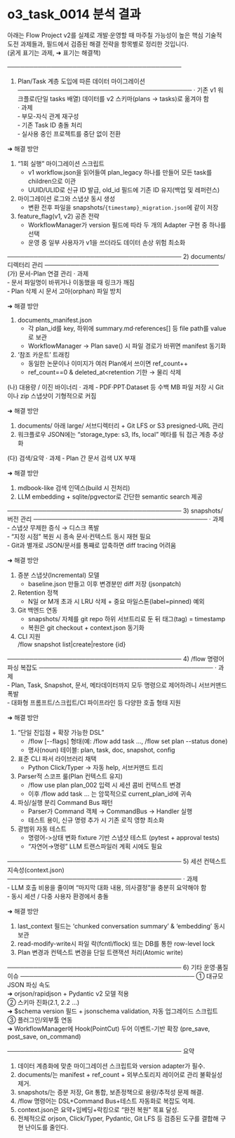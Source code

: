 # o3_task_0014 분석 결과

아래는 Flow Project v2를 실제로 개발‧운영할 때 마주칠 가능성이 높은 핵심 기술적 도전 과제들과, 필드에서 검증된 해결 전략을 항목별로 정리한 것입니다.  
(굵게 표기는 과제, ➜ 표기는 해결책)

────────────────────────────────────────
1) Plan/Task 계층 도입에 따른 데이터 마이그레이션
────────────────────────────────────────
· 기존 v1 워크플로(단일 tasks 배열) 데이터를 v2 스키마(plans → tasks)로 옮겨야 함  
· 과제  
  ‑ 부모-자식 관계 재구성  
  ‑ 기존 Task ID 충돌 처리  
  ‑ 실사용 중인 프로젝트를 중단 없이 전환  

➜ 해결 방안  
 1. “1회 실행” 마이그레이션 스크립트
    - v1 workflow.json을 읽어들여 plan_legacy 하나를 만들어 모든 task를 children으로 이관  
    - UUID/ULID로 신규 ID 발급, old_id 필드에 기존 ID 유지(백업 및 레퍼런스)  
 2. 마이그레이션 로그와 스냅샷 동시 생성  
    - 변환 전후 파일을 snapshots/`{timestamp}_migration.json`에 같이 저장  
 3. feature_flag(v1, v2) 공존 전략  
    - WorkflowManager가 version 필드에 따라 두 개의 Adapter 구현 중 하나를 선택  
    - 운영 중 일부 사용자가 v1을 쓰더라도 데이터 손상 위험 최소화  

────────────────────────────────────────
2) documents/ 디렉터리 관리
────────────────────────────────────────
(가) 문서-Plan 연결 관리
· 과제  
  ‑ 문서 파일명이 바뀌거나 이동했을 때 링크가 깨짐  
  ‑ Plan 삭제 시 문서 고아(orphan) 파일 방치  

➜ 해결 방안  
 1. documents_manifest.json  
    - 각 plan_id를 key, 하위에 summary.md·references[] 등 file path를 value로 보관  
    - WorkflowManager → Plan save() 시 파일 경로가 바뀌면 manifest 동기화  
 2. ‘참조 카운트’ 트래킹  
    - 동일한 논문이나 이미지가 여러 Plan에서 쓰이면 ref_count++  
    - ref_count==0 & deleted_at<retention 기한 → 물리 삭제  

(나) 대용량 / 이진 바이너리
· 과제 ‑ PDF·PPT·Dataset 등 수백 MB 파일 저장 시 Git이나 zip 스냅샷이 기형적으로 커짐  

➜ 해결 방안  
 1. documents/ 아래 large/ 서브디렉터리 + Git LFS or S3 presigned-URL 관리  
 2. 워크플로우 JSON에는 “storage_type: s3, lfs, local” 메타를 둬 접근 계층 추상화  

(다) 검색/요약
· 과제 ‑ Plan 간 문서 검색 UX 부재  

➜ 해결 방안  
 1. mdbook-like 검색 인덱스(build 시 전처리)  
 2. LLM embedding + sqlite/pgvector로 간단한 semantic search 제공  

────────────────────────────────────────
3) snapshots/ 버전 관리
────────────────────────────────────────
· 과제  
  ‑ 스냅샷 무제한 증식 → 디스크 폭발  
  ‑ “지정 시점” 복원 시 종속 문서·컨텍스트 동시 재현 필요  
  ‑ Git과 별개로 JSON/문서를 통째로 압축하면 diff tracing 어려움  

➜ 해결 방안  
 1. 증분 스냅샷(Incremental) 모델  
    - baseline.json 만들고 이후 변경분만 diff 저장 (jsonpatch)  
 2. Retention 정책  
    - N일 or M개 초과 시 LRU 삭제 + 중요 마일스톤(label=pinned) 예외  
 3. Git 백엔드 연동  
    - snapshots/ 자체를 git repo 하위 서브트리로 둔 뒤 태그(tag) = timestamp  
    - 복원은 git checkout + context.json 동기화  
 4. CLI 지원  
    /flow snapshot list|create|restore {id}  

────────────────────────────────────────
4) /flow 명령어 파싱 복잡도
────────────────────────────────────────
· 과제  
  ‑ Plan, Task, Snapshot, 문서, 메타데이터까지 모두 명령으로 제어하려니 서브커맨드 폭발  
  ‑ 대화형 프롬프트/스크립트/CI 파이프라인 등 다양한 호출 형태 지원  

➜ 해결 방안  
 1. “단일 진입점 + 확장 가능한 DSL”  
    - /flow <verb> <noun> [--flags] 형태(예: /flow add task …, /flow set plan --status done)  
    - 명사(noun) 테이블: plan, task, doc, snapshot, config  
 2. 표준 CLI 파서 라이브러리 채택  
    - Python Click/Typer → 자동 help, 서브커맨드 트리  
 3. Parser적 스코프 룰(Plan 컨텍스트 유지)  
    - /flow use plan plan_002 입력 시 세션 콤비 컨텍스트 변경  
    - 이후 /flow add task … 는 암묵적으로 current_plan_id에 귀속  
 4. 파싱/실행 분리 Command Bus 패턴  
    - Parser가 Command 객체 → CommandBus → Handler 실행  
    - 테스트 용이, 신규 명령 추가 시 기존 로직 영향 최소화  
 5. 광범위 자동 테스트  
    - 명령어->상태 변화 fixture 기반 스냅샷 테스트 (pytest + approval tests)  
    - “자연어→명령” LLM 트랜스파일러 계획 시에도 필요  

────────────────────────────────────────
5) 세션 컨텍스트 지속성(context.json)
────────────────────────────────────────
· 과제  
  ‑ LLM 호출 비용을 줄이며 “마지막 대화 내용, 의사결정”을 충분히 요약해야 함  
  ‑ 동시 세션 / 다중 사용자 환경에서 충돌  

➜ 해결 방안  
 1. last_context 필드는 ‘chunked conversation summary’ & ‘embedding’ 동시 보관  
 2. read-modify-write시 파일 락(fcntl/flock) 또는 DB를 통한 row-level lock  
 3. Plan 변경과 컨텍스트 변경을 단일 트랜잭션 처리(Atomic write)  

────────────────────────────────────────
6) 기타 운영·품질 이슈
────────────────────────────────────────
① 대규모 JSON 파싱 속도  
   ➜ orjson/rapidjson + Pydantic v2 모델 적용  
② 스키마 진화(2.1, 2.2 …)  
   ➜ $schema version 필드 + jsonschema validation, 자동 업그레이드 스크립트  
③ 플러그인/외부툴 연동  
   ➜ WorkflowManager에 Hook(PointCut) 두어 이벤트-기반 확장 (pre_save, post_save, on_command)  

────────────────────────────────────────
요약
1. 데이터 계층화에 맞춘 마이그레이션 스크립트와 version adapter가 필수.  
2. documents/는 manifest + ref_count + 외부스토리지 레이어로 관리 불확실성 제거.  
3. snapshots/는 증분 저장, Git 통합, 보존정책으로 용량/추적성 문제 해결.  
4. /flow 명령어는 DSL+Command Bus+테스트 자동화로 복잡도 억제.  
5. context.json은 요약+임베딩+락킹으로 “완전 복원” 목표 달성.  
6. 전체적으로 orjson, Click/Typer, Pydantic, Git LFS 등 검증된 도구를 결합해 구현 난이도를 줄인다.
